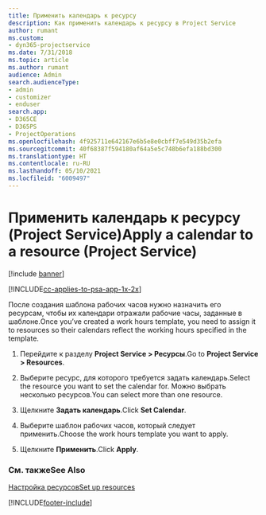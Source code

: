 ```yaml
---
title: Применить календарь к ресурсу
description: Как применить календарь к ресурсу в Project Service
author: rumant
ms.custom:
- dyn365-projectservice
ms.date: 7/31/2018
ms.topic: article
ms.author: rumant
audience: Admin
search.audienceType:
- admin
- customizer
- enduser
search.app:
- D365CE
- D365PS
- ProjectOperations
ms.openlocfilehash: 4f925711e642167e6b5e8e0cbff7e549d35b2efa
ms.sourcegitcommit: 40f68387f594180af64a5e5c748b6efa188bd300
ms.translationtype: HT
ms.contentlocale: ru-RU
ms.lasthandoff: 05/10/2021
ms.locfileid: "6009497"
---
```

# <a name="apply-a-calendar-to-a-resource-project-service"></a><span data-ttu-id="d28c6-103">Применить календарь к ресурсу (Project Service)</span><span class="sxs-lookup"><span data-stu-id="d28c6-103">Apply a calendar to a resource (Project Service)</span></span>

[!include [banner](../includes/psa-now-project-operations.md)]

[!INCLUDE[cc-applies-to-psa-app-1x-2x](../includes/cc-applies-to-psa-app-1x-2x.md)]

<span data-ttu-id="d28c6-104">После создания шаблона рабочих часов нужно назначить его ресурсам, чтобы их календари отражали рабочие часы, заданные в шаблоне.</span><span class="sxs-lookup"><span data-stu-id="d28c6-104">Once you’ve created a work hours template, you need to assign it to resources so their calendars reflect the working hours specified in the template.</span></span>  
  
1.  <span data-ttu-id="d28c6-105">Перейдите к разделу **Project Service > Ресурсы**.</span><span class="sxs-lookup"><span data-stu-id="d28c6-105">Go to **Project Service > Resources**.</span></span>  
  
2.  <span data-ttu-id="d28c6-106">Выберите ресурс, для которого требуется задать календарь.</span><span class="sxs-lookup"><span data-stu-id="d28c6-106">Select the resource you want to set the calendar for.</span></span> <span data-ttu-id="d28c6-107">Можно выбрать несколько ресурсов.</span><span class="sxs-lookup"><span data-stu-id="d28c6-107">You can select more than one resource.</span></span>  
  
3.  <span data-ttu-id="d28c6-108">Щелкните **Задать календарь**.</span><span class="sxs-lookup"><span data-stu-id="d28c6-108">Click **Set Calendar**.</span></span>  
  
4.  <span data-ttu-id="d28c6-109">Выберите шаблон рабочих часов, который следует применить.</span><span class="sxs-lookup"><span data-stu-id="d28c6-109">Choose the work hours template you want to apply.</span></span>  
  
5.  <span data-ttu-id="d28c6-110">Щелкните **Применить**.</span><span class="sxs-lookup"><span data-stu-id="d28c6-110">Click **Apply**.</span></span>  
  
### <a name="see-also"></a><span data-ttu-id="d28c6-111">См. также</span><span class="sxs-lookup"><span data-stu-id="d28c6-111">See Also</span></span>  
 [<span data-ttu-id="d28c6-112">Настройка ресурсов</span><span class="sxs-lookup"><span data-stu-id="d28c6-112">Set up resources</span></span>](../psa/set-up-resources.md)


[!INCLUDE[footer-include](../includes/footer-banner.md)]